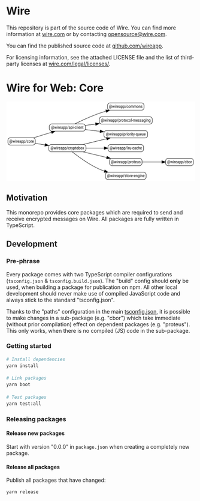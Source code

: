 # Wire

This repository is part of the source code of Wire. You can find more information at [wire.com](https://wire.com) or by contacting opensource@wire.com.

You can find the published source code at [github.com/wireapp](https://github.com/wireapp).

For licensing information, see the attached LICENSE file and the list of third-party licenses at [wire.com/legal/licenses/](https://wire.com/legal/licenses/).

# Wire for Web: Core

![Core packages](./wire_web_packages_core.svg)

## Motivation

This monorepo provides core packages which are required to send and receive encrypted messages on Wire. All packages are fully written in TypeScript.

## Development

### Pre-phrase

Every package comes with two TypeScript compiler configurations (`tsconfig.json` & `tsconfig.build.json`). The "build" config should **only** be used, when building a package for publication on npm. All other local development should never make use of compiled JavaScript code and always stick to the standard "tsconfig.json".

Thanks to the "paths" configuration in the main [tsconfig.json](./tsconfig.json), it is possible to make changes in a sub-package (e.g. "cbor") which take immediate (without prior compilation) effect on dependent packages (e.g. "proteus"). This only works, when there is no compiled (JS) code in the sub-package. 

### Getting started

```bash
# Install dependencies
yarn install

# Link packages
yarn boot

# Test packages
yarn test:all
```

### Releasing packages

#### Release new packages

Start with version "0.0.0" in `package.json` when creating a completely new package.

#### Release all packages

Publish all packages that have changed:

```bash
yarn release
```
